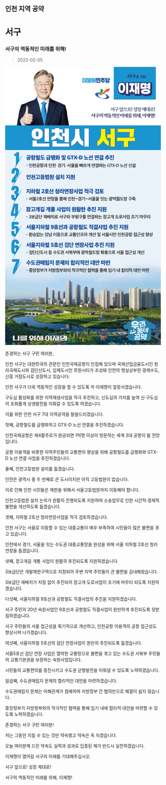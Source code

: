 ## 인천 지역 공약

# 서구

### 서구의 역동적인 미래를 위해!
> 2022-02-05

![서구 지역공약](./005_004_007.png)

존경하는 서구 구민 여러분,

 

인천 서구는 대한민국의 관문인 인천국제공항이 인접해 있으며 국제산업금융도시인 청라국제도시와 검단신도시, 입체도시인 루원시티가 조성돼 인천의 명실상부한 경제수도, 신흥 거점도시로 성장하고 있습니다.

 

인천 서구가 더욱 역동적인 성장을 할 수 있도록 저 이재명이 앞장서겠습니다. 

구도심 활성화를 위한 지역재생사업을 적극 추진하고, 신도심의 가치를 높여 신·구도심이 조화롭게 상생발전을 이뤄갈 수 있도록 하겠습니다.

 

이를 위한 인천 서구 7대 지역공약을 말씀드리겠습니다.

 

첫째, 공항철도를 급행화하고 GTX-D 노선 연결을 추진하겠습니다.




인천국제공항은 제4활주로가 완공되면 1억명 이상이 방문하는 세계 3대 공항이 될 전망입니다. 

공항 이용객을 비롯한 지역주민들의 교통편의 향상을 위해 공항철도를 급행화와 GTX-D 노선 연결 사업을 추진하겠습니다.

 

둘째, 인천고등법원 설치를 돕겠습니다.




인천은 광역시 중 두 번째로 큰 도시이지만 아직 고등법원이 없습니다. 

이로 인해 인천 시민들은 재판을 위해서 서울고등법원까지 이동해야 합니다.

인천고등법원 설치 논의가 원활히 진행되도록 지원하여 소송업무로 인한 시간적·경제적 불편을 개선하도록 돕겠습니다. 

 

셋째, 지하철 2호선 청라연장사업을 적극 검토하겠습니다.




인천 서구는 서울로 이동할 수 있는 대중교통이 매우 부족하여 시민들이 많은 불편을 겪고 있습니다. 

인천에서 경기, 서울을 잇는 수도권 대중교통망을 완성을 위해 서울 지하철 2호선 청라 연장을 돕겠습니다. 

 

넷째, 장고개길 개통 사업이 원활히 추진되도록 지원하겠습니다.




3보급단은 개발제한구역으로 지정되어 주변 지역 주민들이 큰 불편을 감내해왔습니다.

3보급단 재배치가 차질 없이 추진되어 장고개 도로사업이 조기에 마무리 되도록 지원하겠습니다.

 

다섯째, 서울지하철 9호선과 공항철도 직결사업의 추진을 지원하겠습니다.




서구 주민의 20년 숙원사업인 9호선과 공항철도 직결사업이 원만하게 추진되도록 뒷받침하겠습니다. 

서구 주민들의 서울 접근성을 획기적으로 개선하고, 인천공항 이용객의 공항 접근성도 향상시켜 나가겠습니다. 

 

여섯째, 서울지하철 5호선의 검단 연장사업이 원만히 추진되도록 돕겠습니다.




서울5호선 검단 연장 사업은 열악한 교통망으로 불편을 겪고 있는 수도권 서북부 주민들의 교통기본권을 보장하는 숙원사업입니다. 

시민들의 교통편의를 증진시키고 수도권 균형발전을 이뤄낼 수 있도록 노력하겠습니다.

 

일곱째, 수도권매립지 문제의 합리적인 대안을 마련하겠습니다.




수도권매립지 문제는 이해관계가 첨예하여 지방정부 간 협의만으로 해결이 쉽지 않습니다. 

중앙정부가 지방정부와의 적극적인 협력을 통해 임기 내에 합리적 대안을 마련할 수 있도록 노력하겠습니다.

 

존경하는 서구 구민 여러분!

 

저는 그동안 지킬 수 있는 것만 약속했고 약속은 꼭 지켰습니다.

오늘 여러분께 드린 약속도 실력과 성과로 입증된 제가 반드시 실천하겠습니다.

이재명이 열어갈 서구의 미래를 기대해주십시오.

 

서구 앞으로! 성장 제대로!

서구의 역동적인 미래를 위해, 이재명!  